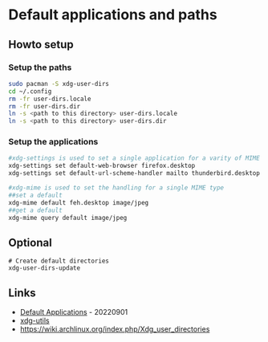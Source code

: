 # Default applications and paths

## Howto setup


### Setup the paths

```bash
sudo pacman -S xdg-user-dirs
cd ~/.config
rm -fr user-dirs.locale
rm -fr user-dirs.dir
ln -s <path to this directory> user-dirs.locale
ln -s <path to this directory> user-dirs.dir
```

### Setup the applications

```bash
#xdg-settings is used to set a single application for a varity of MIME types
xdg-settings set default-web-browser firefox.desktop
xdg-settings set default-url-scheme-handler mailto thunderbird.desktop

#xdg-mime is used to set the handling for a single MIME type
##set a default
xdg-mime default feh.desktop image/jpeg
##get a default
xdg-mime query default image/jpeg
```

## Optional

```
# Create default directories
xdg-user-dirs-update
```

## Links

* [Default Applications](https://wiki.archlinux.org/title/Default_applications) - 20220901
* [xdg-utils](https://wiki.archlinux.org/title/Xdg-utils)
* https://wiki.archlinux.org/index.php/Xdg_user_directories

